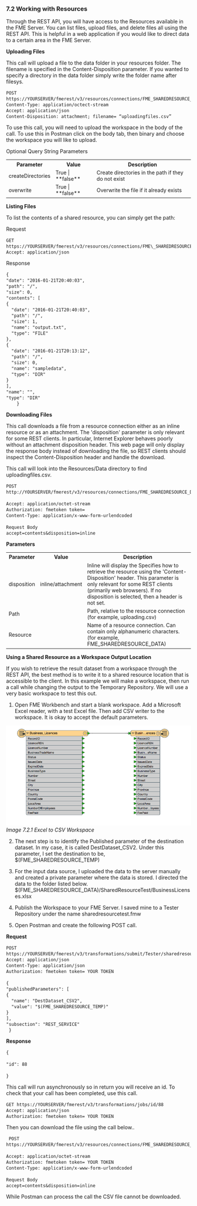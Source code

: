 ### 7.2 Working with Resources

Through the REST API, you will have access to the Resources available in
the FME Server. You can list files, upload files, and delete files all
using the REST API. This is helpful in a web application if you would
like to direct data to a certain area in the FME Server.

**Uploading Files**

This call will upload a file to the data folder in your resources
folder. The filename is specified in the Content-Disposition parameter.
If you wanted to specify a directory in the data folder simply write the
folder name after filesys.

    POST https://YOURSERVER/fmerest/v3/resources/connections/FME_SHAREDRESOURCE_DATA/filesys/
    Content-Type: application/octect-stream
    Accept: application/json
    Content-Disposition: attachment; filename= “uploadingfiles.csv”


To use this call, you will need to upload the workspace in the body of
the call. To use this in Postman click on the body tab, then binary and
choose the workspace you will like to upload.

Optional Query String Parameters

<table>

<tr>
<th>Parameter</th>
<th>Value</th>
<th>Description</th>

</tr>

<tr>
<td>createDirectories</td>
<td> True | **false** </td>
<td>Create directories in the path if they do not exist</td>



<tr>
<td>overwrite</td>
<td>True | **false**</td>
<td> Overwrite the file if it already exists </td>

</tr>

</table>



**Listing Files**

To list the contents of a shared resource, you can simply get the path:

Request


    GET https://YOURSERVER/fmerest/v3/resources/connections/FME\_SHAREDRESOURCE\_TEMP/filesys/\
    Accept: application/json



Response

    {
    "date": "2016-01-21T20:40:03",
    "path": "/",
    "size": 0,
    "contents": [
    {
      "date": "2016-01-21T20:40:03",
      "path": "/",
      "size": 1,
      "name": "output.txt",
      "type": "FILE"
    },
    {
      "date": "2016-01-21T20:13:12",
      "path": "/",
      "size": 0,
      "name": "sampledata",
      "type": "DIR"
    }
    ],
    "name": "",
    "type": "DIR"
        }

**Downloading Files**

This call downloads a file from a resource connection either as an
inline resource or as an attachment. The \'disposition\' parameter is
only relevant for some REST clients. In particular, Internet Explorer
behaves poorly without an attachment disposition header. This web page
will only display the response body instead of downloading the file, so
REST clients should inspect the Content-Disposition header and handle
the download.

This call will look into the Resources/Data directory to find
uploadingfiles.csv.

    POST http://YOURSERVER/fmerest/v3/resources/connections/FME_SHAREDRESOURCE_DATA/download/uploadingfiles.csv

    Accept: application/octet-stream
    Authorization: fmetoken token=
    Content-Type: application/x-www-form-urlendcoded

    Request Body
    accept=contents&disposition=inline


**Parameters**

<table>

<tr>
<th>Parameter</th>
<th>Value</th>
<th>Description</th>

</tr>

<tr>
<td>disposition</td>
<td> inline/attachment </td>
<td>Inline will display the Specifies how to retrieve the resource using the 'Content-Disposition' header. This parameter is only relevant for some REST clients (primarily web browsers). If no disposition is selected, then a header is not set.</td>



<tr>
<td>Path</td>
<td></td>
<td> Path, relative to the resource connection (for example, uploading.csv) </td>

<tr>
<td>Resource</td>
<td></td>
<td>Name of a resource connection. Can contain only alphanumeric characters. (for example, FME_SHAREDRESOURCE_DATA) </td>


</tr>

</table>


**Using a Shared Resource as a Workspace Output Location**

If you wish to retrieve the result dataset from a workspace through the
REST API, the best method is to write it to a shared resource location
that is accessible to the client. In this example we will make a
workspace, then run a call while changing the output to the Temporary
Repository. We will use a very basic workspace to test this out.

1.  Open FME Workbench and start a blank workspace. Add a Microsoft
    Excel reader, with a test Excel file. Then add CSV writer to the
    workspace. It is okay to accept the default parameters.


![](./Images/image7.2.1.Excel.png)
*Image 7.2.1 Excel to CSV Workspace*

2.  The next step is to identify the Published parameter of the
    destination dataset. In my case, it is called DestDataset\_CSV2.
    Under this parameter, I set the destination to be,
    $(FME\_SHAREDRESOURCE\_TEMP)

3.  For the input data source, I uploaded the data to the server
    manually and created a private parameter where the data is stored.
    I directed the data to the folder listed below.
    $(FME\_SHAREDRESOURCE\_DATA)/SharedResourceTest/BusinessLicenses.xlsx

4.  Publish the Workspace to your FME Server. I saved mine to a Tester
    Repository under the name sharedresourcetest.fmw

5.  Open Postman and create the following POST call.

**Request**

    POST
    https://YOURSERVER/fmerest/v3/transformations/submit/Tester/sharedresourcetest.fmw
    Accept: application/json
    Content-Type: application/json
    Authorization: fmetoken token= YOUR TOKEN

    {
    "publishedParameters": [
    {
      "name": "DestDataset_CSV2",
      "value": "$(FME_SHAREDRESOURCE_TEMP)"
    }
    ],
    "subsection": "REST_SERVICE"
     }


**Response**

    {

    "id": 88

    }

This call will run asynchronously so in return you will receive an id.
To check that your call has been completed, use this call.

    GET https://YOURSERVER/fmerest/v3/transformations/jobs/id/88
    Accept: application/json
    Authorization: fmetoken token= YOUR TOKEN


Then you can download the file using the call below..

     POST https://YOURSERVER/fmerest/v3/resources/connections/FME_SHAREDRESOURCE_TEMP/download/Business_Licences.csv

    Accept: application/octet-stream
    Authorization: fmetoken token= YOUR TOKEN
    Content-Type: application/x-www-form-urlendcoded

    Request Body
    accept=contents&disposition=inline


While Postman can process the call the CSV file cannot be downloaded.
